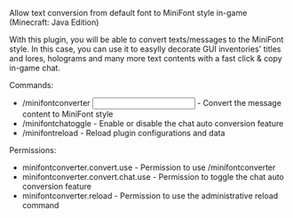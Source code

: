 Allow text conversion from default font to MiniFont style in-game (Minecraft: Java Edition)

With this plugin, you will be able to convert texts/messages to the MiniFont style.
In this case, you can use it to easylly decorate GUI inventories' titles and lores,
holograms and many more text contents with a fast click & copy in-game chat.

Commands:

  * /minifontconverter <input> - Convert the message content to MiniFont style
  * /minifontchatoggle - Enable or disable the chat auto conversion feature
  * /minifontreload - Reload plugin configurations and data

Permissions:

  * minifontconverter.convert.use - Permission to use /minifontconverter
  * minifontconverter.convert.chat.use - Permission to toggle the chat auto conversion feature
  * minifontconverter.reload - Permission to use the administrative reload command
